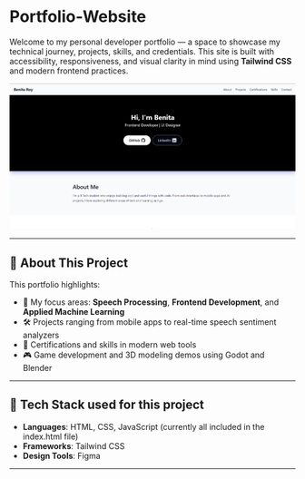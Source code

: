 # Portfolio-Website

Welcome to my personal developer portfolio — a space to showcase my technical journey, projects, skills, and credentials. This site is built with accessibility, responsiveness, and visual clarity in mind using **Tailwind CSS** and modern frontend practices.

![screenshot](preview.png)

---

## 🚀 About This Project

This portfolio highlights:

- 🎯 My focus areas: **Speech Processing**, **Frontend Development**, and **Applied Machine Learning**
- 🛠️ Projects ranging from mobile apps to real-time speech sentiment analyzers
- 🧠 Certifications and skills in modern web tools
- 🎮 Game development and 3D modeling demos using Godot and Blender

---

## 🧰 Tech Stack used for this project

- **Languages**: HTML, CSS, JavaScript (currently all included in the index.html file)
- **Frameworks**: Tailwind CSS
- **Design Tools**: Figma


---

